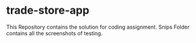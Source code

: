# trade-store-app
This Repository contains the solution for coding assignment.
Snips Folder contains all the screenshots of testing.

